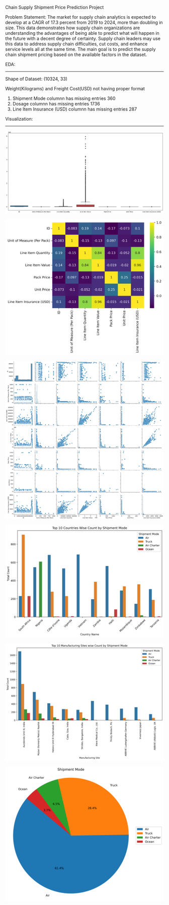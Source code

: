Chain Supply Shipment Price Prediction Project

Problem Statement:
The market for supply chain analytics is expected to develop at a CAGR of 17.3 percent from 2019 to 2024, more than doubling in size. This data demonstrates how supply chain organizations are understanding the advantages of being able to predict what will happen in the future with a decent degree of certainty. Supply chain leaders may use this data to address supply chain difficulties, cut costs, and enhance service levels all at the same time.
The main goal is to predict the supply chain shipment pricing based on the available factors in the dataset.


EDA:

---

Shape of Dataset:  (10324, 33)

Weight(Kilograms) and Freight Cost(USD) not having proper format

1. Shipment Mode columnn has missing entries 360
2. Dosage columnn has missing entries 1736
3. Line Item Insurance (USD) columnn has missing entries 287

Visualization:

---

![1691082848470](image/Readme/1691082848470.png)


![1691082856631](image/Readme/1691082856631.png)


![1691082865686](image/Readme/1691082865686.png)


![1691082876030](image/Readme/1691082876030.png)


![1691082883078](image/Readme/1691082883078.png)

![1691082889716](image/Readme/1691082889716.png)

